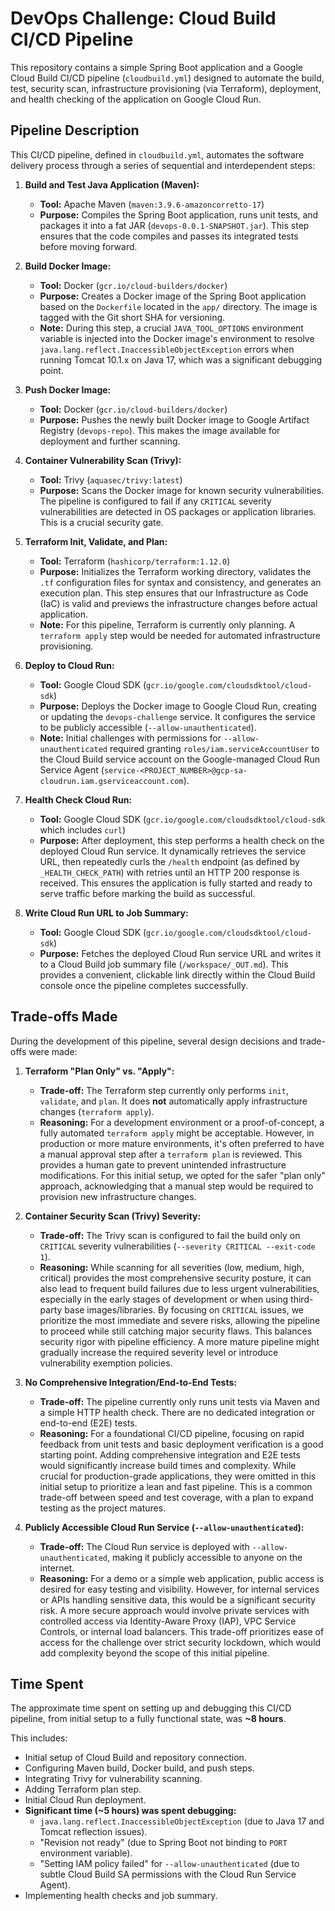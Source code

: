 # DevOps Challenge: Cloud Build CI/CD Pipeline

This repository contains a simple Spring Boot application and a Google Cloud Build CI/CD pipeline (`cloudbuild.yml`) designed to automate the build, test, security scan, infrastructure provisioning (via Terraform), deployment, and health checking of the application on Google Cloud Run.

## Pipeline Description

This CI/CD pipeline, defined in `cloudbuild.yml`, automates the software delivery process through a series of sequential and interdependent steps:

1.  **Build and Test Java Application (Maven):**
    * **Tool:** Apache Maven (`maven:3.9.6-amazoncorretto-17`)
    * **Purpose:** Compiles the Spring Boot application, runs unit tests, and packages it into a fat JAR (`devops-0.0.1-SNAPSHOT.jar`). This step ensures that the code compiles and passes its integrated tests before moving forward.

2.  **Build Docker Image:**
    * **Tool:** Docker (`gcr.io/cloud-builders/docker`)
    * **Purpose:** Creates a Docker image of the Spring Boot application based on the `Dockerfile` located in the `app/` directory. The image is tagged with the Git short SHA for versioning.
    * **Note:** During this step, a crucial `JAVA_TOOL_OPTIONS` environment variable is injected into the Docker image's environment to resolve `java.lang.reflect.InaccessibleObjectException` errors when running Tomcat 10.1.x on Java 17, which was a significant debugging point.

3.  **Push Docker Image:**
    * **Tool:** Docker (`gcr.io/cloud-builders/docker`)
    * **Purpose:** Pushes the newly built Docker image to Google Artifact Registry (`devops-repo`). This makes the image available for deployment and further scanning.

4.  **Container Vulnerability Scan (Trivy):**
    * **Tool:** Trivy (`aquasec/trivy:latest`)
    * **Purpose:** Scans the Docker image for known security vulnerabilities. The pipeline is configured to fail if any `CRITICAL` severity vulnerabilities are detected in OS packages or application libraries. This is a crucial security gate.

5.  **Terraform Init, Validate, and Plan:**
    * **Tool:** Terraform (`hashicorp/terraform:1.12.0`)
    * **Purpose:** Initializes the Terraform working directory, validates the `.tf` configuration files for syntax and consistency, and generates an execution plan. This step ensures that our Infrastructure as Code (IaC) is valid and previews the infrastructure changes before actual application.
    * **Note:** For this pipeline, Terraform is currently only planning. A `terraform apply` step would be needed for automated infrastructure provisioning.

6.  **Deploy to Cloud Run:**
    * **Tool:** Google Cloud SDK (`gcr.io/google.com/cloudsdktool/cloud-sdk`)
    * **Purpose:** Deploys the Docker image to Google Cloud Run, creating or updating the `devops-challenge` service. It configures the service to be publicly accessible (`--allow-unauthenticated`).
    * **Note:** Initial challenges with permissions for `--allow-unauthenticated` required granting `roles/iam.serviceAccountUser` to the Cloud Build service account on the Google-managed Cloud Run Service Agent (`service-<PROJECT_NUMBER>@gcp-sa-cloudrun.iam.gserviceaccount.com`).

7.  **Health Check Cloud Run:**
    * **Tool:** Google Cloud SDK (`gcr.io/google.com/cloudsdktool/cloud-sdk` which includes `curl`)
    * **Purpose:** After deployment, this step performs a health check on the deployed Cloud Run service. It dynamically retrieves the service URL, then repeatedly curls the `/health` endpoint (as defined by `_HEALTH_CHECK_PATH`) with retries until an HTTP 200 response is received. This ensures the application is fully started and ready to serve traffic before marking the build as successful.

8.  **Write Cloud Run URL to Job Summary:**
    * **Tool:** Google Cloud SDK (`gcr.io/google.com/cloudsdktool/cloud-sdk`)
    * **Purpose:** Fetches the deployed Cloud Run service URL and writes it to a Cloud Build job summary file (`/workspace/_OUT.md`). This provides a convenient, clickable link directly within the Cloud Build console once the pipeline completes successfully.

## Trade-offs Made

During the development of this pipeline, several design decisions and trade-offs were made:

1.  **Terraform "Plan Only" vs. "Apply":**
    * **Trade-off:** The Terraform step currently only performs `init`, `validate`, and `plan`. It does **not** automatically apply infrastructure changes (`terraform apply`).
    * **Reasoning:** For a development environment or a proof-of-concept, a fully automated `terraform apply` might be acceptable. However, in production or more mature environments, it's often preferred to have a manual approval step after a `terraform plan` is reviewed. This provides a human gate to prevent unintended infrastructure modifications. For this initial setup, we opted for the safer "plan only" approach, acknowledging that a manual step would be required to provision new infrastructure changes.

2.  **Container Security Scan (Trivy) Severity:**
    * **Trade-off:** The Trivy scan is configured to fail the build only on `CRITICAL` severity vulnerabilities (`--severity CRITICAL --exit-code 1`).
    * **Reasoning:** While scanning for all severities (low, medium, high, critical) provides the most comprehensive security posture, it can also lead to frequent build failures due to less urgent vulnerabilities, especially in the early stages of development or when using third-party base images/libraries. By focusing on `CRITICAL` issues, we prioritize the most immediate and severe risks, allowing the pipeline to proceed while still catching major security flaws. This balances security rigor with pipeline efficiency. A more mature pipeline might gradually increase the required severity level or introduce vulnerability exemption policies.

3.  **No Comprehensive Integration/End-to-End Tests:**
    * **Trade-off:** The pipeline currently only runs unit tests via Maven and a simple HTTP health check. There are no dedicated integration or end-to-end (E2E) tests.
    * **Reasoning:** For a foundational CI/CD pipeline, focusing on rapid feedback from unit tests and basic deployment verification is a good starting point. Adding comprehensive integration and E2E tests would significantly increase build times and complexity. While crucial for production-grade applications, they were omitted in this initial setup to prioritize a lean and fast pipeline. This is a common trade-off between speed and test coverage, with a plan to expand testing as the project matures.

4.  **Publicly Accessible Cloud Run Service (`--allow-unauthenticated`):**
    * **Trade-off:** The Cloud Run service is deployed with `--allow-unauthenticated`, making it publicly accessible to anyone on the internet.
    * **Reasoning:** For a demo or a simple web application, public access is desired for easy testing and visibility. However, for internal services or APIs handling sensitive data, this would be a significant security risk. A more secure approach would involve private services with controlled access via Identity-Aware Proxy (IAP), VPC Service Controls, or internal load balancers. This trade-off prioritizes ease of access for the challenge over strict security lockdown, which would add complexity beyond the scope of this initial pipeline.

## Time Spent

The approximate time spent on setting up and debugging this CI/CD pipeline, from initial setup to a fully functional state, was **~8 hours**.

This includes:

* Initial setup of Cloud Build and repository connection.
* Configuring Maven build, Docker build, and push steps.
* Integrating Trivy for vulnerability scanning.
* Adding Terraform plan step.
* Initial Cloud Run deployment.
* **Significant time (~5 hours) was spent debugging:**
    * `java.lang.reflect.InaccessibleObjectException` (due to Java 17 and Tomcat reflection issues).
    * "Revision not ready" (due to Spring Boot not binding to `PORT` environment variable).
    * "Setting IAM policy failed" for `--allow-unauthenticated` (due to subtle Cloud Build SA permissions with the Cloud Run Service Agent).
* Implementing health checks and job summary.
